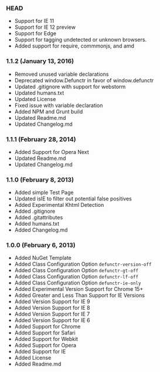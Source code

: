 ### HEAD

* Support for IE 11
* Support for IE 12 preview
* Support for Edge
* Support for tagging undetected or unknown browsers.
* Added support for require, commmonjs, and amd

### 1.1.2 (January 13, 2016)

* Removed unused variable declarations
* Deprecated window.Defunctr in favor of window.defunctr
* Updated .gitignore with support for webstorm
* Updated humans.txt
* Updated License
* Fixed issue with variable declaration
* Added NPM and Grunt build
* Updated Readme.md
* Updated Changelog.md

### 1.1.1 (February 28, 2014)

* Added Support for Opera Next
* Updated Readme.md
* Updated Changelog.md

### 1.1.0 (February 8, 2013)

* Added simple Test Page
* Updated isIE to filter out potential false positives
* Added Experimental Khtml Detection
* Added .gitignore
* Added .gitattributes
* Added humans.txt
* Added Changelog.md

### 1.0.0 (February 6, 2013)

* Added NuGet Template
* Added Class Configuration Option `defunctr-version-off`
* Added Class Configuration Option `defunctr-gt-off`
* Added Class Configuration Option `defunctr-lf-off`
* Added Class Configuration Option `defunctr-ie-only`
* Added Experimental Version Support for Chrome 15+
* Added Greater and Less Than Support for IE Versions
* Added Version Support for IE 9
* Added Version Support for IE 8
* Added Version Support for IE 7
* Added Version Support for IE 6
* Added Support for Chrome
* Added Support for Safari
* Added Support for Webkit
* Added Support for Opera
* Added Support for IE
* Added License
* Added Readme.md

